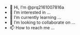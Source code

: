 - 👋 Hi, I’m @prq2161007816a
- 👀 I’m interested in ...
- 🌱 I’m currently learning ...
- 💞️ I’m looking to collaborate on ...
- 📫 How to reach me ...

<!---
prq2161007816a/prq2161007816a is a ✨ special ✨ repository because its `README.md` (this file) appears on your GitHub profile.
You can click the Preview link to take a look at your changes.
--->
